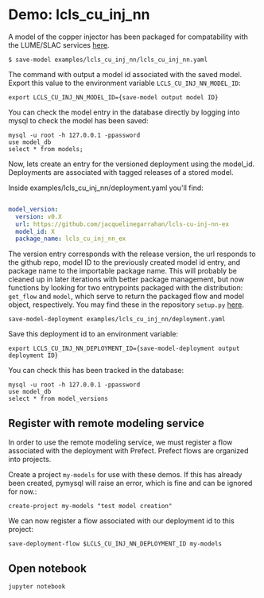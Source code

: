 # Demo: lcls_cu_inj_nn

A model of the copper injector has been packaged for compatability with the LUME/SLAC services [here](https://github.com/jacquelinegarrahan/lcls-cu-inj-nn-ex).

```
$ save-model examples/lcls_cu_inj_nn/lcls_cu_inj_nn.yaml
```

The command with output a model id associated with the saved model. Export this value to the environment variable `LCLS_CU_INJ_NN_MODEL_ID`:

```
export LCLS_CU_INJ_NN_MODEL_ID={save-model output model ID}
```

You can check the model entry in the database directly by logging into mysql to check the model has been saved:
```
mysql -u root -h 127.0.0.1 -ppassword
use model_db
select * from models;
```

Now, lets create an entry for the versioned deployment using the model_id. Deployments are associated with tagged releases of a stored model. 

Inside examples/lcls_cu_inj_nn/deployment.yaml you'll find:
```yaml

model_version: 
  version: v0.X
  url: https://github.com/jacquelinegarrahan/lcls-cu-inj-nn-ex
  model_id: X
  package_name: lcls_cu_inj_nn_ex
```
The version entry corresponds with the release version, the url responds to the github repo, model ID to the previously created model id entry, and package name to the importable package name. This will probably be cleaned up in later iterations with better package management, but now functions by looking for two entrypoints packaged with the distribution: `get_flow` and `model`, which serve to return the packaged flow and model object, respectively. You may find these in the repository `setup.py` [here](https://github.com/jacquelinegarrahan/lcls-cu-inj-nn-ex/blob/e074494847f2e31a30f8b1a64d80e96884ece941/setup.py#L25).

```
save-model-deployment examples/lcls_cu_inj_nn/deployment.yaml
```

Save this deployment id to an environment variable:
```
export LCLS_CU_INJ_NN_DEPLOYMENT_ID={save-model-deployment output deployment ID}
```

You can check this has been tracked in the database:
```
mysql -u root -h 127.0.0.1 -ppassword
use model_db
select * from model_versions
```



## Register with remote modeling service

In order to use the remote modeling service, we must register a flow associated with the deployment with Prefect. Prefect flows are organized into projects.

Create a project `my-models` for use with these demos. If this has already been created, pymysql will raise an error, which is fine and can be ignored for now.:

```
create-project my-models "test model creation"
```

We can now register a flow associated with our deployment id to this project:

```
save-deployment-flow $LCLS_CU_INJ_NN_DEPLOYMENT_ID my-models
```

## Open notebook


```
jupyter notebook
```